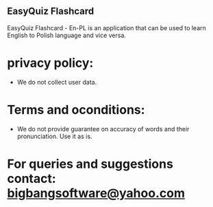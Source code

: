 ## EasyQuiz Flashcard 

EasyQuiz Flashcard - En-PL is an application that can be used to learn English to Polish language and vice versa.

# privacy policy:

- We do not collect user data.

# Terms and oconditions:
- We do not provide guarantee on accuracy of words and their pronunciation. Use it as is. 

# For queries and suggestions contact: bigbangsoftware@yahoo.com
